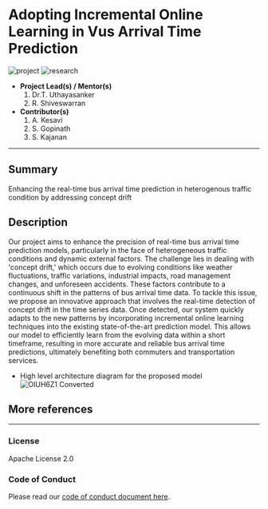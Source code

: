 # Adopting Incremental Online Learning in Vus Arrival Time Prediction

![project] ![research]



- <b>Project Lead(s) / Mentor(s)</b>
    1. Dr.T. Uthayasanker
    2. R. Shiveswarran
- <b>Contributor(s)</b>
    1. A. Kesavi
    2. S. Gopinath
    3. S. Kajanan



---

## Summary

Enhancing the real-time bus arrival time prediction in heterogenous traffic condition by addressing concept drift

## Description

Our project aims to enhance the precision of real-time bus arrival time prediction models, particularly in the face of heterogeneous traffic conditions and dynamic external factors. The challenge lies in dealing with 'concept drift,' which occurs due to evolving conditions like weather fluctuations, traffic variations, industrial impacts, road management changes, and unforeseen accidents. These factors contribute to a continuous shift in the patterns of bus arrival time data. To tackle this issue, we propose an innovative approach that involves the real-time detection of concept drift in the time series data. Once detected, our system quickly adapts to the new patterns by incorporating incremental online learning techniques into the existing state-of-the-art prediction model. This allows our model to efficiently learn from the evolving data within a short timeframe, resulting in more accurate and reliable bus arrival time predictions, ultimately benefiting both commuters and transportation services.

- High level architecture diagram for the proposed model
![OIUH6Z1  Converted](https://github.com/aaivu/Incremental-Online-Learning-for-BAT-Prediction/assets/83128610/23586b56-0bd6-4a1b-86cd-8cdec0c002d4)


## More references



---

### License

Apache License 2.0

### Code of Conduct

Please read our [code of conduct document here](https://github.com/aaivu/aaivu-introduction/blob/master/docs/code_of_conduct.md).

[project]: https://img.shields.io/badge/-Project-blue
[research]: https://img.shields.io/badge/-Research-yellowgreen
